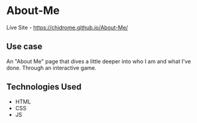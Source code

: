 # About-Me

Live Site - https://chidrome.github.io/About-Me/

## Use case
An "About Me" page that dives a little deeper into who I am and what I've done. Through an interactive game.


## Technologies Used
* HTML
* CSS
* JS